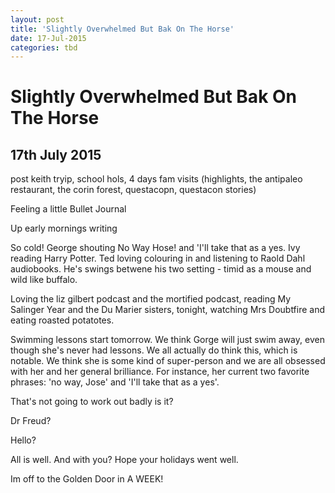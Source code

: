 ```yaml
---
layout: post
title: 'Slightly Overwhelmed But Bak On The Horse'
date: 17-Jul-2015
categories: tbd
---
```


# Slightly Overwhelmed But Bak On The Horse

## 17th July 2015

post keith tryip,   school hols,   4 days fam visits (highlights,   the antipaleo restaurant, the corin forest, questacopn, questacon stories)

Feeling a little Bullet Journal

Up early mornings writing

So cold! George shouting No Way Hose! and 'I'll take that as a yes. Ivy reading Harry Potter. Ted loving colouring in and listening to Raold Dahl audiobooks. He's swings betwene his two setting - timid as a mouse and wild like buffalo.

Loving the liz gilbert podcast and the mortified podcast, reading My Salinger Year and the Du Marier sisters, tonight, watching Mrs Doubtfire and eating roasted potatotes.

Swimming lessons start tomorrow. We think Gorge will just swim away, even though she's never had lessons. We all actually do think this, which is notable. We think she is some kind of super-person and we are all obsessed with her and her general brilliance. For instance, her current two favorite phrases: 'no way, Jose' and 'I'll take that as a yes'.

That's not going to work out badly is it?

Dr Freud?

Hello?

All is well. And with you? Hope your holidays went well.

Im off to the Golden Door in A WEEK!
